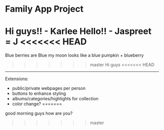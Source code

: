 # Family App Project
Hi guys!! - Karlee
Hello!! - Jaspreet = J
<<<<<<< HEAD
=======
Blue berries are Blue
my moon looks like a blue
pumpkin + blueberry

>>>>>>> master
Hi guys
<<<<<<< HEAD
----------------------
Extensions:
- public/private webpages per person
- buttons to enhance styling
- albums/categories/highlights for collection
- color change?
=======


good morning guys how are you?
>>>>>>> master
